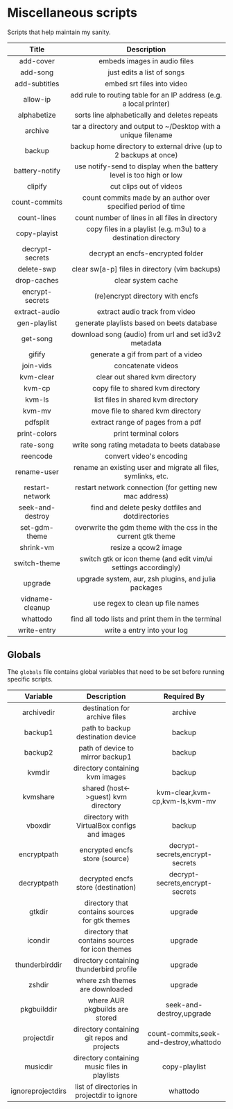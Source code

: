 # Miscellaneous scripts

Scripts that help maintain my sanity.

| Title            | Description                                                          |
| :---:            | :---:                                                                |
| add-cover        | embeds images in audio files                                         |
| add-song         | just edits a list of songs                                           |
| add-subtitles    | embed srt files into video                                           |
| allow-ip         | add rule to routing table for an IP address (e.g. a local printer)   |
| alphabetize      | sorts line alphabetically and deletes repeats                        |
| archive          | tar a directory and output to ~/Desktop with a unique filename       |
| backup           | backup home directory to external drive (up to 2 backups at once)    |
| battery-notify   | use notify-send to display when the battery level is too high or low |
| clipify          | cut clips out of videos                                              |
| count-commits    | count commits made by an author over specified period of time        |
| count-lines      | count number of lines in all files in directory                      |
| copy-playist     | copy files in a playlist (e.g. m3u) to a destination directory       |
| decrypt-secrets  | decrypt an encfs-encrypted folder                                    |
| delete-swp       | clear sw[a-p] files in directory (vim backups)                       |
| drop-caches      | clear system cache                                                   |
| encrypt-secrets  | (re)encrypt directory with encfs                                     |
| extract-audio    | extract audio track from video                                       |
| gen-playlist     | generate playlists based on beets database                           |
| get-song         | download song (audio) from url and set id3v2 metadata                |
| gifify           | generate a gif from part of a video                                  |
| join-vids        | concatenate videos                                                   |
| kvm-clear        | clear out shared kvm directory                                       |
| kvm-cp           | copy file to shared kvm directory                                    |
| kvm-ls           | list files in shared kvm directory                                   |
| kvm-mv           | move file to shared kvm directory                                    |
| pdfsplit         | extract range of pages from a pdf                                    |
| print-colors     | print terminal colors                                                |
| rate-song        | write song rating metadata to beets database                         |
| reencode         | convert video's encoding                                             |
| rename-user      | rename an existing user and migrate all files, symlinks, etc.        |
| restart-network  | restart network connection (for getting new mac address)             |
| seek-and-destroy | find and delete pesky dotfiles and dotdirectories                    |
| set-gdm-theme    | overwrite the gdm theme with the css in the current gtk theme        |
| shrink-vm        | resize a qcow2 image                                                 |
| switch-theme     | switch gtk or icon theme (and edit vim/ui settings accordingly)      |
| upgrade          | upgrade system, aur, zsh plugins, and julia packages                 |
| vidname-cleanup  | use regex to clean up file names                                     |
| whattodo         | find all todo lists and print them in the terminal                   |
| write-entry      | write a entry into your log                                          |


## Globals

The `globals` file contains global variables that need to be set before running
specific scripts.

| Variable          | Description                                     | Required By                             |
| :---:             | :---:                                           | :---:                                   |
| archivedir           | destination for archive files                | archive                                 |
| backup1           | path to backup destination device               | backup                                  |
| backup2           | path of device to mirror backup1                | backup                                  |
| kvmdir            | directory containing kvm images                 | backup                                  |
| kvmshare          | shared (host<->guest) kvm directory             | kvm-clear,kvm-cp,kvm-ls,kvm-mv          |
| vboxdir           | directory with VirtualBox configs and images    | backup                                  |
| encryptpath       | encrypted encfs store (source)                  | decrypt-secrets,encrypt-secrets         |
| decryptpath       | decrypted encfs store (destination)             | decrypt-secrets,encrypt-secrets         |
| gtkdir            | directory that contains sources for gtk themes  | upgrade                                 |
| icondir           | directory that contains sources for icon themes | upgrade                                 |
| thunderbirddir    | directory containing thunderbird profile        | upgrade                                 |
| zshdir            | where zsh themes are downloaded                 | upgrade                                 |
| pkgbuilddir       | where AUR pkgbuilds are stored                  | seek-and-destroy,upgrade                |
| projectdir        | directory containing git repos and projects     | count-commits,seek-and-destroy,whattodo |
| musicdir          | directory containing music files in playlists   | copy-playlist                           |
| ignoreprojectdirs | list of directories in projectdir to ignore     | whattodo                                |
